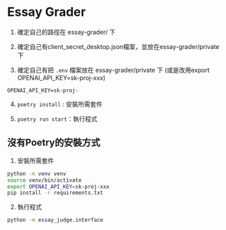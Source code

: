

# Essay Grader

1. 確定自己的路徑在 essay-grader/ 下

2. 確定自己有client_secret_desktop.json檔案，並放在essay-grader/private下

3. 確定自己有把 `.env` 檔案放在 essay-grader/private 下 (或是改用export OPENAI_API_KEY=sk-proj-xxx)

```
OPENAI_API_KEY=sk-proj-
```

4. `poetry install` : 安裝所需套件

5. `poetry run start`：執行程式


## 沒有Poetry的安裝方式

1. 安裝所需套件

```bash
python -m venv venv
source venv/bin/activate
export OPENAI_API_KEY=sk-proj-xxx
pip install -r requirements.txt
```

2. 執行程式

```bash
python -m essay_judge.interface
```
